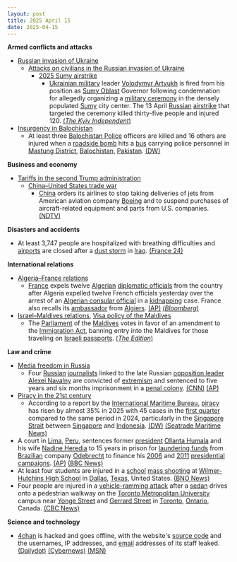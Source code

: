 ```yaml
---
layout: post
title: 2025 April 15
date: 2025-04-15
---
```



**Armed conflicts and attacks**

* [Russian invasion of Ukraine](https://en.wikipedia.org/wiki/Russian_invasion_of_Ukraine "Russian invasion of Ukraine")
  + [Attacks on civilians in the Russian invasion of Ukraine](https://en.wikipedia.org/wiki/Attacks_on_civilians_in_the_Russian_invasion_of_Ukraine "Attacks on civilians in the Russian invasion of Ukraine")
    - [2025 Sumy airstrike](https://en.wikipedia.org/wiki/2025_Sumy_airstrike "2025 Sumy airstrike")
      * [Ukrainian military](https://en.wikipedia.org/wiki/Armed_Forces_of_Ukraine "Armed Forces of Ukraine") leader [Volodymyr Artyukh](https://en.wikipedia.org/wiki/Volodymyr_Artyukh "Volodymyr Artyukh") is fired from his position as [Sumy Oblast](https://en.wikipedia.org/wiki/Sumy_Oblast "Sumy Oblast") Governor following condemnation for allegedly organizing a [military ceremony](https://en.wikipedia.org/wiki/Military_tradition "Military tradition") in the densely populated [Sumy](https://en.wikipedia.org/wiki/Sumy "Sumy") city center. The 13 April [Russian](https://en.wikipedia.org/wiki/Russia "Russia") [airstrike](https://en.wikipedia.org/wiki/Airstrike "Airstrike") that targeted the ceremony killed thirty-five people and injured 120. [(*The Kyiv Independent*)](https://kyivindependent.com/government-backs-dismissal-of-sumy-luhansk-oblasts-governors/)
* [Insurgency in Balochistan](https://en.wikipedia.org/wiki/Insurgency_in_Balochistan "Insurgency in Balochistan")
  + At least three [Balochistan Police](https://en.wikipedia.org/wiki/Balochistan_Police "Balochistan Police") officers are killed and 16 others are injured when a [roadside bomb](https://en.wikipedia.org/wiki/Roadside_bomb "Roadside bomb") hits a [bus](https://en.wikipedia.org/wiki/Bus "Bus") carrying police personnel in [Mastung District](https://en.wikipedia.org/wiki/Mastung_District "Mastung District"), [Balochistan](https://en.wikipedia.org/wiki/Balochistan "Balochistan"), [Pakistan](https://en.wikipedia.org/wiki/Pakistan "Pakistan"). [(DW)](https://www.dw.com/en/pakistan-blast-kills-3-police-officers-in-balochistan/a-72247584)

**Business and economy**

* [Tariffs in the second Trump administration](https://en.wikipedia.org/wiki/Tariffs_in_the_second_Trump_administration "Tariffs in the second Trump administration")
  + [China–United States trade war](https://en.wikipedia.org/wiki/China%E2%80%93United_States_trade_war "China–United States trade war")
    - [China](https://en.wikipedia.org/wiki/China "China") orders its airlines to stop taking deliveries of jets from American aviation company [Boeing](https://en.wikipedia.org/wiki/Boeing "Boeing") and to suspend purchases of aircraft-related equipment and parts from U.S. companies. [(NDTV)](https://www.ndtv.com/world-news/us-china-trade-war-escalates-beijing-suspends-boeing-jet-deliveries-8168805)

**Disasters and accidents**

* At least 3,747 people are hospitalized with breathing difficulties and [airports](https://en.wikipedia.org/wiki/Airport "Airport") are closed after a [dust storm](https://en.wikipedia.org/wiki/Dust_storm "Dust storm") in [Iraq](https://en.wikipedia.org/wiki/Iraq "Iraq"). [(France 24)](https://www.france24.com/en/live-news/20250415-iraq-sandstorm-closes-airports-puts-3-700-people-in-hospital)

**International relations**

* [Algeria–France relations](https://en.wikipedia.org/wiki/Algeria%E2%80%93France_relations "Algeria–France relations")
  + [France](https://en.wikipedia.org/wiki/France "France") expels twelve [Algerian](https://en.wikipedia.org/wiki/Algeria "Algeria") [diplomatic officials](https://en.wikipedia.org/wiki/Diplomat "Diplomat") from the country after Algeria expelled twelve French officials yesterday over the arrest of an [Algerian consular official](https://en.wikipedia.org/wiki/Embassy_of_Algeria%2C_Paris "Embassy of Algeria, Paris") in a [kidnapping](https://en.wikipedia.org/wiki/Kidnapping "Kidnapping") case. France also recalls its [ambassador](https://en.wikipedia.org/wiki/Embassy_of_France%2C_Algiers "Embassy of France, Algiers") from [Algiers](https://en.wikipedia.org/wiki/Algiers "Algiers"). [(AP)](https://apnews.com/article/france-algeria-tensions-officials-expelled-09a8626acbf925733e088bc1b2f365a5) [(*Bloomberg*)](https://www.bloomberg.com/news/articles/2025-04-15/france-algeria-spat-escalates-with-diplomatic-staff-expelled)
* [Israel–Maldives relations](https://en.wikipedia.org/wiki/Israel%E2%80%93Maldives_relations "Israel–Maldives relations"), [Visa policy of the Maldives](https://en.wikipedia.org/wiki/Visa_policy_of_the_Maldives "Visa policy of the Maldives")
  + The [Parliament](https://en.wikipedia.org/wiki/People%27s_Majlis "People's Majlis") of the [Maldives](https://en.wikipedia.org/wiki/Maldives "Maldives") votes in favor of an amendment to the [Immigration Act](https://en.wikipedia.org/wiki/Constitution_of_the_Maldives "Constitution of the Maldives"), banning entry into the Maldives for those traveling on [Israeli passports](https://en.wikipedia.org/wiki/Israeli_passport "Israeli passport"). [(*The Edition*)](https://edition.mv/maldives/40532)

**Law and crime**

* [Media freedom in Russia](https://en.wikipedia.org/wiki/Media_freedom_in_Russia "Media freedom in Russia")
  + Four [Russian](https://en.wikipedia.org/wiki/Russia "Russia") [journalists](https://en.wikipedia.org/wiki/Journalist "Journalist") linked to the late Russian [opposition leader](https://en.wikipedia.org/wiki/Opposition_to_Vladimir_Putin_in_Russia "Opposition to Vladimir Putin in Russia") [Alexei Navalny](https://en.wikipedia.org/wiki/Alexei_Navalny "Alexei Navalny") are convicted of [extremism](https://en.wikipedia.org/wiki/Extremism "Extremism") and sentenced to five years and six months imprisonment in a [penal colony](https://en.wikipedia.org/wiki/Corrective_labor_colony "Corrective labor colony"). [(CNN)](https://edition.cnn.com/2025/04/15/europe/russian-journalists-sentenced-navalny-intl/index.html) [(AP)](https://apnews.com/article/russia-crackdown-navalny-associates-prison-terms-6a01dd2fc50c50b0e1f765d618177e54)
* [Piracy in the 21st century](https://en.wikipedia.org/wiki/Piracy_in_the_21st_century "Piracy in the 21st century")
  + According to a report by the [International Maritime Bureau](https://en.wikipedia.org/wiki/International_Maritime_Bureau "International Maritime Bureau"), [piracy](https://en.wikipedia.org/wiki/Piracy "Piracy") has risen by almost 35% in 2025 with 45 cases in the [first quarter](https://en.wikipedia.org/wiki/Calendar_year#quarter_year "Calendar year") compared to the same period in 2024, particularly in the [Singapore Strait](https://en.wikipedia.org/wiki/Singapore_Strait "Singapore Strait") between [Singapore](https://en.wikipedia.org/wiki/Singapore "Singapore") and [Indonesia](https://en.wikipedia.org/wiki/Indonesia "Indonesia"). [(DW)](https://www.dw.com/en/piracy-on-the-rise-across-the-world-maritime-watchdog/a-72249554) [(Seatrade Maritime News)](https://www.seatrade-maritime.com/security/asian-maritime-security-in-q1-surprising-developments-in-the-singapore-strait)
* A court in [Lima](https://en.wikipedia.org/wiki/Lima "Lima"), [Peru](https://en.wikipedia.org/wiki/Peru "Peru"), sentences former [president](https://en.wikipedia.org/wiki/President_of_Peru "President of Peru") [Ollanta Humala](https://en.wikipedia.org/wiki/Ollanta_Humala "Ollanta Humala") and his wife [Nadine Heredia](https://en.wikipedia.org/wiki/Nadine_Heredia "Nadine Heredia") to 15 years in prison for [laundering funds](https://en.wikipedia.org/wiki/Money_laundering "Money laundering") from [Brazilian](https://en.wikipedia.org/wiki/Brazil "Brazil") company [Odebrecht](https://en.wikipedia.org/wiki/Odebrecht "Odebrecht") to finance his [2006](https://en.wikipedia.org/wiki/2006_Peruvian_general_election "2006 Peruvian general election") and [2011](https://en.wikipedia.org/wiki/2011_Peruvian_general_election "2011 Peruvian general election") [presidential campaigns](https://en.wikipedia.org/wiki/Presidential_campaign "Presidential campaign"). [(AP)](https://apnews.com/article/peru-president-ollanta-humala-prison-sentence-c23edf1be2346ad06b9430fa0fd79ede) [(BBC News)](https://www.bbc.com/news/articles/c33z6kn7xvyo)
* At least four students are injured in a [school](https://en.wikipedia.org/wiki/School_shooting "School shooting") [mass shooting](https://en.wikipedia.org/wiki/Mass_shooting "Mass shooting") at [Wilmer-Hutchins High School](https://en.wikipedia.org/wiki/Wilmer-Hutchins_High_School "Wilmer-Hutchins High School") in [Dallas](https://en.wikipedia.org/wiki/Dallas%2C_Texas "Dallas, Texas"), [Texas](https://en.wikipedia.org/wiki/Texas "Texas"), United States. [(BNO News)](https://bnonews.com/index.php/2025/04/shooting-reported-at-wilmer-hutchins-high-school-in-dallas/)
* Four people are injured in a [vehicle-ramming attack](https://en.wikipedia.org/wiki/Vehicle-ramming_attack "Vehicle-ramming attack") after a [sedan](https://en.wikipedia.org/wiki/Sedan_%28automobile%29 "Sedan (automobile)") drives onto a pedestrian walkway on the [Toronto Metropolitan University](https://en.wikipedia.org/wiki/Toronto_Metropolitan_University "Toronto Metropolitan University") campus near [Yonge Street](https://en.wikipedia.org/wiki/Yonge_Street "Yonge Street") and [Gerrard Street](https://en.wikipedia.org/wiki/Gerrard_Street_%28Toronto%29 "Gerrard Street (Toronto)") in [Toronto](https://en.wikipedia.org/wiki/Toronto "Toronto"), [Ontario](https://en.wikipedia.org/wiki/Ontario "Ontario"), Canada. [(CBC News)](https://www.cbc.ca/news/canada/toronto/toronto-1.7510875)

**Science and technology**

* [4chan](https://en.wikipedia.org/wiki/4chan "4chan") is hacked and goes offline, with the website's [source code](https://en.wikipedia.org/wiki/Source_code "Source code") and the usernames, IP addresses, and [email](https://en.wikipedia.org/wiki/Email "Email") addresses of its staff leaked. [(Dailydot)](https://www.dailydot.com/debug/4chan-hack-data-leak/) [(Cybernews)](https://cybernews.com/security/4chan-down-hacker-data-breach-suspected/) [(MSN)](https://www.msn.com/en-us/technology/cybersecurity/what-s-up-with-memes-about-4chan-getting-hacked-by-the-sharty-the-soyjak-party-hack-that-restored-qa-and-leaked-janitor-emails-explained/)
